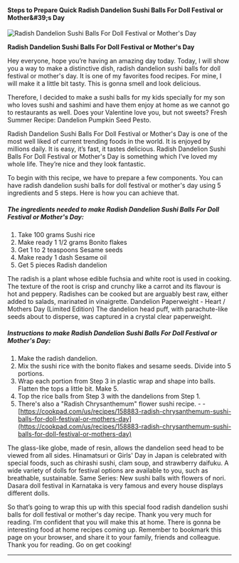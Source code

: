             

#### Steps to Prepare Quick Radish Dandelion Sushi Balls For Doll Festival or Mother&amp;#39;s Day

![Radish Dandelion Sushi Balls For Doll Festival or Mother's Day](https://img-global.cpcdn.com/recipes/6272227705094144/751x532cq70/radish-dandelion-sushi-balls-for-doll-festival-or-mothers-day-recipe-main-photo.jpg)

**Radish Dandelion Sushi Balls For Doll Festival or Mother's Day**

Hey everyone, hope you’re having an amazing day today. Today, I will show you a way to make a distinctive dish, radish dandelion sushi balls for doll festival or mother's day. It is one of my favorites food recipes. For mine, I will make it a little bit tasty. This is gonna smell and look delicious.

Therefore, I decided to make a sushi balls for my kids specially for my son who loves sushi and sashimi and have them enjoy at home as we cannot go to restaurants as well. Does your Valentine love you, but not sweets? Fresh Summer Recipe: Dandelion Pumpkin Seed Pesto.

Radish Dandelion Sushi Balls For Doll Festival or Mother's Day is one of the most well liked of current trending foods in the world. It is enjoyed by millions daily. It is easy, it’s fast, it tastes delicious. Radish Dandelion Sushi Balls For Doll Festival or Mother's Day is something which I’ve loved my whole life. They’re nice and they look fantastic.

To begin with this recipe, we have to prepare a few components. You can have radish dandelion sushi balls for doll festival or mother's day using 5 ingredients and 5 steps. Here is how you can achieve that.

##### The ingredients needed to make Radish Dandelion Sushi Balls For Doll Festival or Mother's Day:

1.  Take 100 grams Sushi rice
2.  Make ready 1 1/2 grams Bonito flakes
3.  Get 1 to 2 teaspoons Sesame seeds
4.  Make ready 1 dash Sesame oil
5.  Get 5 pieces Radish dandelion

The radish is a plant whose edible fuchsia and white root is used in cooking. The texture of the root is crisp and crunchy like a carrot and its flavour is hot and peppery. Radishes can be cooked but are arguably best raw, either added to salads, marinated in vinaigrette. Dandelion Paperweight - Heart / Mothers Day (Limited Edition) The dandelion head puff, with parachute-like seeds about to disperse, was captured in a crystal clear paperweight.

##### Instructions to make Radish Dandelion Sushi Balls For Doll Festival or Mother's Day:

1.  Make the radish dandelion.
2.  Mix the sushi rice with the bonito flakes and sesame seeds. Divide into 5 portions.
3.  Wrap each portion from Step 3 in plastic wrap and shape into balls. Flatten the tops a little bit. Make 5.
4.  Top the rice balls from Step 3 with the dandelions from Step 1.
5.  There's also a "Radish Chrysanthemum" flower sushi recipe. - - [https://cookpad.com/us/recipes/158883-radish-chrysanthemum-sushi-balls-for-doll-festival-or-mothers-day](https://cookpad.com/us/recipes/158883-radish-chrysanthemum-sushi-balls-for-doll-festival-or-mothers-day)

The glass-like globe, made of resin, allows the dandelion seed head to be viewed from all sides. Hinamatsuri or Girls' Day in Japan is celebrated with special foods, such as chirashi sushi, clam soup, and strawberry daifuku. A wide variety of dolls for festival options are available to you, such as breathable, sustainable. Same Series: New sushi balls with flowers of nori. Dasara doll festival in Karnataka is very famous and every house displays different dolls.

So that’s going to wrap this up with this special food radish dandelion sushi balls for doll festival or mother's day recipe. Thank you very much for reading. I’m confident that you will make this at home. There is gonna be interesting food at home recipes coming up. Remember to bookmark this page on your browser, and share it to your family, friends and colleague. Thank you for reading. Go on get cooking!

* * *